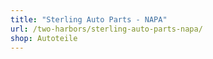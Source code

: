 ```yaml
---
title: "Sterling Auto Parts - NAPA"
url: /two-harbors/sterling-auto-parts-napa/
shop: Autoteile
---
```

